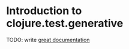 # Introduction to clojure.test.generative

TODO: write [great documentation](http://jacobian.org/writing/great-documentation/what-to-write/)